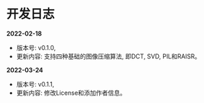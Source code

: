# 开发日志

**2022-02-18**

- 版本号: v0.1.0, 
- 更新内容: 支持四种基础的图像压缩算法, 即DCT, SVD, PIL和RAISR。

**2022-03-24**

- 版本号: v0.1.1,
- 更新内容: 修改License和添加作者信息。